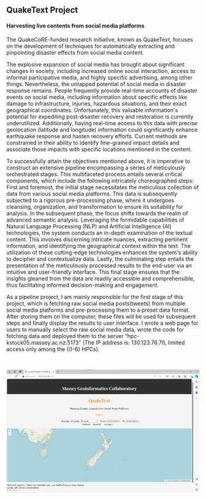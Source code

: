 ## QuakeText Project

#### Harvesting live contents from social media platforms



The QuakeCoRE-funded research initiative, known as QuakeText, focuses on the development of techniques for automatically extracting and pinpointing disaster effects from social media content.

The explosive expansion of social media has brought about significant changes in society, including increased online social interaction, access to informal participative media, and highly specific advertising, among other things. Nevertheless, the untapped potential of social media in disaster response remains. People frequently provide real-time accounts of disaster events on social media, including information about specific effects like damage to infrastructure, injuries, hazardous situations, and their exact geographical coordinates. Unfortunately, this valuable information's potential for expediting post-disaster recovery and restoration is currently underutilized. Additionally, having real-time access to this data with precise geolocation (latitude and longitude) information could significantly enhance earthquake response and hasten recovery efforts. Current methods are constrained in their ability to identify fine-grained impact details and associate those impacts with specific locations mentioned in the content.

To successfully attain the objectives mentioned above, it is imperative to construct an extensive pipeline encompassing a series of meticulously orchestrated stages. This multifaceted process entails several critical components, which include the following intricately choreographed steps: First and foremost, the initial stage necessitates the meticulous collection of data from various social media platforms. This data is subsequently subjected to a rigorous pre-processing phase, where it undergoes cleansing, organization, and transformation to ensure its suitability for analysis. In the subsequent phase, the focus shifts towards the realm of advanced semantic analysis. Leveraging the formidable capabilities of Natural Language Processing (NLP) and Artificial Intelligence (AI) technologies, the system conducts an in-depth examination of the textual content. This involves discerning intricate nuances, extracting pertinent information, and identifying the geographical context within the text. The utilization of these cutting-edge technologies enhances the system's ability to decipher and contextualize data. Lastly, the culminating step entails the presentation of the meticulously processed results to the end-user via an intuitive and user-friendly interface. This final stage ensures that the insights gleaned from the data are readily accessible and comprehensible, thus facilitating informed decision-making and engagement.

As a pipeline project, I am mainly responsible for the first stage of this project, which is fetching raw social media posts(tweets) from multiple social media platforms and pre-processing them to a preset data format. After storing them on the computer, these files will be used for subsequent steps and finally display the results to user interface. I wrote a web page for users to manually select the raw social media data, wrote the code for fetching data and deployed them to the server “hpc-kstock05.massey.ac.nz:5173” (The IP address is: 130.123.76.70, limited access only among the {0-6} HPCs).

​                               

![image-20231108164245072](readme.assets/image-20231108164245072-16994149741382.png)